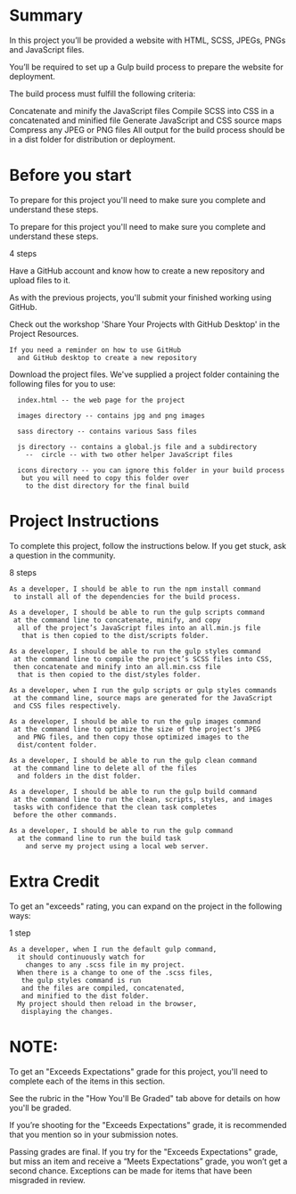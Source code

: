 # Summary

  In this project you’ll be provided a website with
   HTML, SCSS, JPEGs, PNGs and JavaScript files.

  You’ll be required to set up a Gulp build process
   to prepare the website for deployment.

  The build process must fulfill the following criteria:

  Concatenate and minify the JavaScript files
  Compile SCSS into CSS in a concatenated and minified file
  Generate JavaScript and CSS source maps
  Compress any JPEG or PNG files
  All output for the build process should be in a dist folder for distribution or deployment.

# Before you start

  To prepare for this project you'll need to make sure you complete and understand these steps.

  To prepare for this project you'll need to make sure you complete and understand these steps.

  4 steps

  Have a GitHub account
    and know how to create a new repository
    and upload files to it.

  As with the previous projects,
    you'll submit your finished working using GitHub.

  Check out the workshop 'Share Your Projects wIth GitHub Desktop'
    in the Project Resources.

    If you need a reminder on how to use GitHub
      and GitHub desktop to create a new repository

  Download the project files.
  We've supplied a project folder
   containing the following files for you to use:

      index.html -- the web page for the project

      images directory -- contains jpg and png images

      sass directory -- contains various Sass files

      js directory -- contains a global.js file and a subdirectory
        --  circle -- with two other helper JavaScript files

      icons directory -- you can ignore this folder in your build process
       but you will need to copy this folder over
        to the dist directory for the final build

# Project Instructions

  To complete this project, follow the instructions below.
    If you get stuck, ask a question in the community.

  8 steps

    As a developer, I should be able to run the npm install command
     to install all of the dependencies for the build process.

    As a developer, I should be able to run the gulp scripts command
     at the command line to concatenate, minify, and copy
      all of the project’s JavaScript files into an all.min.js file
       that is then copied to the dist/scripts folder.

    As a developer, I should be able to run the gulp styles command
     at the command line to compile the project’s SCSS files into CSS,
     then concatenate and minify into an all.min.css file
      that is then copied to the dist/styles folder.

    As a developer, when I run the gulp scripts or gulp styles commands
     at the command line, source maps are generated for the JavaScript
     and CSS files respectively.

    As a developer, I should be able to run the gulp images command
     at the command line to optimize the size of the project’s JPEG
      and PNG files, and then copy those optimized images to the
      dist/content folder.

    As a developer, I should be able to run the gulp clean command
     at the command line to delete all of the files
      and folders in the dist folder.

    As a developer, I should be able to run the gulp build command
     at the command line to run the clean, scripts, styles, and images
     tasks with confidence that the clean task completes
     before the other commands.

    As a developer, I should be able to run the gulp command
      at the command line to run the build task
        and serve my project using a local web server.

# Extra Credit

  To get an "exceeds" rating, you can expand on the project in the following ways:

  1 step

    As a developer, when I run the default gulp command,
      it should continuously watch for
        changes to any .scss file in my project.
      When there is a change to one of the .scss files,
       the gulp styles command is run
       and the files are compiled, concatenated,
       and minified to the dist folder.
      My project should then reload in the browser,
       displaying the changes.

# NOTE:

  To get an "Exceeds Expectations" grade for this project,
   you'll need to complete each of the items in this section.

  See the rubric in the "How You'll Be Graded" tab above
   for details on how you'll be graded.

  If you’re shooting for the "Exceeds Expectations" grade,
   it is recommended that you mention so in your submission notes.

  Passing grades are final.
   If you try for the "Exceeds Expectations" grade,
    but miss an item and receive a “Meets Expectations” grade,
    you won’t get a second chance.
    Exceptions can be made for items that have been misgraded in review.
